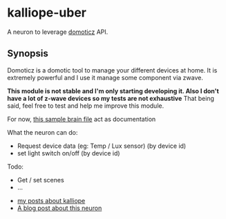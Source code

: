 # kalliope-uber

A neuron to leverage [domoticz](https://www.domoticz.com) API.

## Synopsis

Domoticz is a domotic tool to manage your different devices at home. It is extremely powerful and I use it manage some component via zwave.


**This module is not stable and I'm only starting developing it. Also I don't have a lot of z-wave devices so my tests are not exhaustive**
That being said, feel free to test and help me improve this module.


For now, [this sample brain file](https://github.com/bacardi55/kalliope-domoticz/blob/master/samples/brain_fr.yml) act as documentation 

What the neuron can do:

- Request device data (eg: Temp / Lux sensor) (by device id)
- set light switch on/off (by device id)


Todo:

- Get / set scenes
- …


* [my posts about kalliope](http://bacardi55.org/en/term/kalliope) 
* [A blog post about this neuron](http://bacardi55.org/en/blog/2017/entering-domotic-game)

